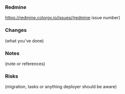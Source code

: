 ### Redmine

https://redmine.colorgy.io/issues/(redmine issue number)

### Changes

(what you've done)

### Notes

(note or references)

### Risks

(migration, tasks or anything deployer should be aware)


